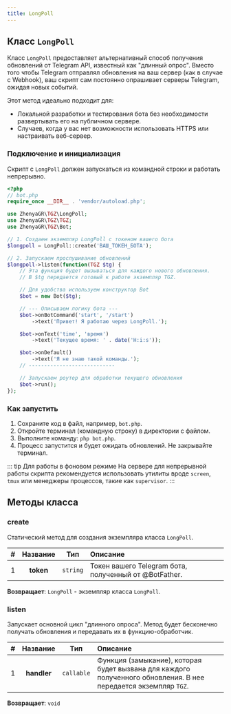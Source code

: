 ```yaml
---
title: LongPoll
---
```


## Класс `LongPoll`
Класс `LongPoll` предоставляет альтернативный способ получения обновлений от Telegram API, известный как "длинный опрос". Вместо того чтобы Telegram отправлял обновления на ваш сервер (как в случае с Webhook), ваш скрипт сам постоянно опрашивает серверы Telegram, ожидая новых событий.

Этот метод идеально подходит для:
-   Локальной разработки и тестирования бота без необходимости развертывать его на публичном сервере.
-   Случаев, когда у вас нет возможности использовать HTTPS или настраивать веб-сервер.

### Подключение и инициализация
Скрипт с `LongPoll` должен запускаться из командной строки и работать непрерывно.

```php
<?php
// bot.php
require_once __DIR__ . 'vendor/autoload.php';

use ZhenyaGR\TGZ\LongPoll;
use ZhenyaGR\TGZ\TGZ;
use ZhenyaGR\TGZ\Bot;

// 1. Создаем экземпляр LongPoll с токеном вашего бота
$longpoll = LongPoll::create('ВАШ_ТОКЕН_БОТА');

// 2. Запускаем прослушивание обновлений
$longpoll->listen(function(TGZ $tg) {
    // Эта функция будет вызываться для каждого нового обновления.
    // В $tg передается готовый к работе экземпляр TGZ.

    // Для удобства используем конструктор Bot
    $bot = new Bot($tg);

    // --- Описываем логику бота ---
    $bot->onBotCommand('start', '/start')
        ->text('Привет! Я работаю через LongPoll.');

    $bot->onText('time', 'время')
        ->text('Текущее время: ' . date('H:i:s'));

    $bot->onDefault()
        ->text('Я не знаю такой команды.');
    // ----------------------------

    // Запускаем роутер для обработки текущего обновления
    $bot->run();
});
```

### Как запустить
1.  Сохраните код в файл, например, `bot.php`.
2.  Откройте терминал (командную строку) в директории с файлом.
3.  Выполните команду: `php bot.php`.
4.  Процесс запустится и будет ожидать обновлений. Не закрывайте терминал.

::: tip Для работы в фоновом режиме
На сервере для непрерывной работы скрипта рекомендуется использовать утилиты вроде `screen`, `tmux` или менеджеры процессов, такие как `supervisor`.
:::

## Методы класса

### create
Статический метод для создания экземпляра класса `LongPoll`.

| # | Название  |   Тип    | Описание                                              |
|:-:|:---------:|:--------:|:------------------------------------------------------|
| 1 | **token** | `string` | Токен вашего Telegram бота, полученный от @BotFather. |

**Возвращает**: `LongPoll` - экземпляр класса `LongPoll`.

### listen
Запускает основной цикл "длинного опроса". Метод будет бесконечно получать обновления и передавать их в функцию-обработчик.

| # |  Название   |    Тип     | Описание                                                                                                         |
|:-:|:-----------:|:----------:|:-----------------------------------------------------------------------------------------------------------------|
| 1 | **handler** | `callable` | Функция (замыкание), которая будет вызвана для каждого полученного обновления. В нее передается экземпляр `TGZ`. |

**Возвращает**: `void`
